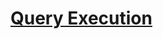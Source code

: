 # [Query Execution](https://docs.microsoft.com/en-us/dotnet/framework/data/adonet/ef/language-reference/query-execution)